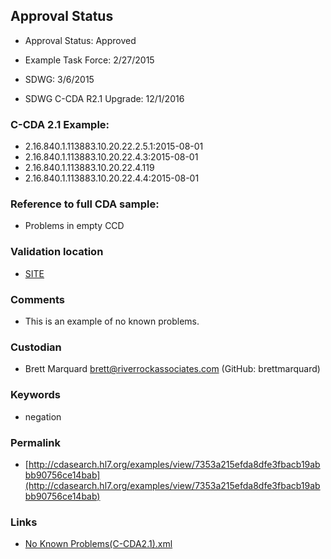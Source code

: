 ## Approval Status 

* Approval Status: Approved
* Example Task Force: 2/27/2015
* SDWG: 3/6/2015

* SDWG C-CDA R2.1 Upgrade: 12/1/2016    

### C-CDA 2.1 Example:


* 2.16.840.1.113883.10.20.22.2.5.1:2015-08-01
* 2.16.840.1.113883.10.20.22.4.3:2015-08-01
* 2.16.840.1.113883.10.20.22.4.119
* 2.16.840.1.113883.10.20.22.4.4:2015-08-01


### Reference to full CDA sample:
* Problems in empty CCD


### Validation location

* [SITE](https://sitenv.org/sandbox-ccda/ccda-validator)


### Comments

* This is an example of no known problems.

### Custodian

* Brett Marquard brett@riverrockassociates.com (GitHub: brettmarquard)
### Keywords

* negation

### Permalink

* [http://cdasearch.hl7.org/examples/view/7353a215efda8dfe3fbacb19abbb90756ce14bab](http://cdasearch.hl7.org/examples/view/7353a215efda8dfe3fbacb19abbb90756ce14bab)

### Links

* [No Known Problems(C-CDA2.1).xml](https://github.com/HL7/C-CDA-Examples/tree/master/Problems/No%20Known%20Problems/No%20Known%20Problems%28C-CDA2.1%29.xml)
